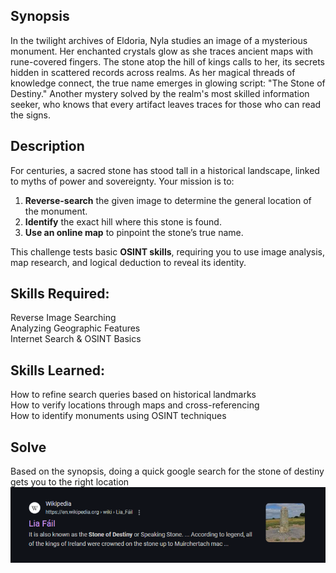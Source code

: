 
## Synopsis

In the twilight archives of Eldoria, Nyla studies an image of a mysterious monument. Her enchanted crystals glow as she traces ancient maps with rune-covered fingers. The stone atop the hill of kings calls to her, its secrets hidden in scattered records across realms. As her magical threads of knowledge connect, the true name emerges in glowing script: "The Stone of Destiny." Another mystery solved by the realm's most skilled information seeker, who knows that every artifact leaves traces for those who can read the signs.

## Description

For centuries, a sacred stone has stood tall in a historical landscape, linked to myths of power and sovereignty. Your mission is to:

1. **Reverse-search** the given image to determine the general location of the monument.
2. **Identify** the exact hill where this stone is found.
3. **Use an online map** to pinpoint the stone’s true name.

This challenge tests basic **OSINT skills**, requiring you to use image analysis, map research, and logical deduction to reveal its identity.

## Skills Required:

Reverse Image Searching  
Analyzing Geographic Features  
Internet Search & OSINT Basics
## Skills Learned:

How to refine search queries based on historical landmarks  
How to verify locations through maps and cross-referencing  
How to identify monuments using OSINT techniques


## Solve

Based on the synopsis, doing a quick google search for the stone of destiny gets you to the right location
![](Images/Pasted%20image%2020250326214859.png)

